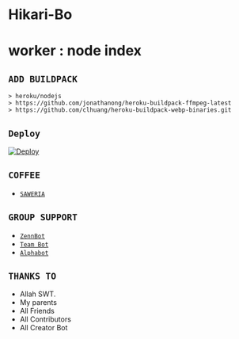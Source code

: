 # Hikari-Bo

# worker : node index

## `ADD BUILDPACK`

```
> heroku/nodejs
> https://github.com/jonathanong/heroku-buildpack-ffmpeg-latest
> https://github.com/clhuang/heroku-buildpack-webp-binaries.git
```

## `Deploy`
[![Deploy](https://www.herokucdn.com/deploy/button.svg)](https://heroku.com/deploy?template=https://github.com/LORD-Zenix/Hikari-Bo/)

## ```COFFEE```

- [`SAWERIA`](https://saweria.co/LORDZenix)

## ```GROUP SUPPORT```

- [`ZennBot`](https://chat.whatsapp.com/LEPW0AhevZr923xsFqYIA3)
- [`Team Bot`](https://chat.whatsapp.com/GcNNE4GTHrAATFgxekV3iN)
- [`Alphabot`](https://chat.whatsapp.com/KCSqHTky1apG7ApePsfiPy)

## `THANKS TO`

- Allah SWT.
- My parents
- All Friends
- All Contributors
- All Creator Bot
